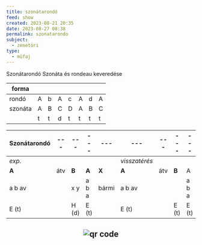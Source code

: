 ```yaml
---
title: szonátarondó
feed: show
created: 2023-08-21 20:35
date: 2023-08-27 08:38
permalink: szonatarondo
subject:
  - zenetöri
type:
  - műfaj
---
```


Szonátarondó
Szonáta és rondeau keveredése

| forma   |    |   |    |    |    |    |    |
| ------- | --- | --- | --- | --- | --- | --- | --- |
| rondó    | A   | b    | A    | c    | A    | d    | A    |
| szonáta | A   | B   | C   | D   | A   | B   | C   |
|         | t   | t   | d   | t   | t   | t   | t   |

|Szonátarondó|---|---|---|---|---|---|---|---|
|-|-|-|-|-|-|-|-|-|
|*exp.*|||||*visszatérés*||
|**A**|átv|**B**|**A**|**X**|**A**|átv|**B**|A|
|a b av||x y|a b a|bármi|a b av|||a b a|
|E (t)||H (d)|E (t)||E (t)||E (t)|E (t)|E (t)|





## <p style="text-align: center;"><img src="https://chart.googleapis.com/chart?cht=qr&chl=https://notes.andrasdenes.com/szonatarondo&chs=180x180&choe=UTF-8&chld=L|2" alt="qr code"></p>


